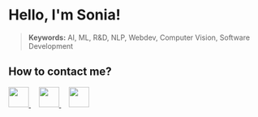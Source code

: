 # Hello, I'm Sonia!

> **Keywords:** AI, ML, R&D, NLP, Webdev, Computer Vision, Software Development


## How to contact me?

<a href="https://www.linkedin.com/in/sonia-aksenyuk/">
    <img height="40" width="40" src="https://cdn2.iconfinder.com/data/icons/social-icon-3/512/social_style_3_in-306.png"/>
</a>
&nbsp
&nbsp
<a href="https://discordapp.com/users/sonya#0690">
    <img height="40" width="40" src="https://cdn2.iconfinder.com/data/icons/gaming-platforms-squircle/250/discord_squircle-512.png"/>
</a>
&nbsp
&nbsp
<a href="mailto:aksenyuk.sofya@gmail.com">
    <img height="40" width="40" src="https://cdn2.iconfinder.com/data/icons/social-media-2304/64/06-gmail-512.png"/>
</a>
